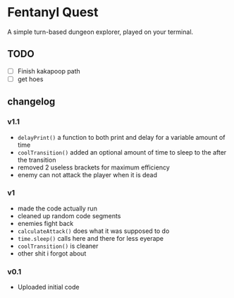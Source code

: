 # Fentanyl Quest

A simple turn-based dungeon explorer, played on your terminal.

## TODO
- [ ] Finish kakapoop path
- [ ] get hoes

## changelog

### v1.1
- `delayPrint()` a function to both print and delay for a variable amount of time
- `coolTransition()` added an optional amount of time to sleep to the after the transition
- removed 2 useless brackets for maximum efficiency
- enemy can not attack the player when it is dead

### v1
- made the code actually run
- cleaned up random code segments
- enemies fight back
- `calculateAttack()` does what it was supposed to do
- `time.sleep()` calls here and there for less eyerape
- `coolTransition()` is cleaner
- other shit i forgot about

### v0.1
- Uploaded initial code